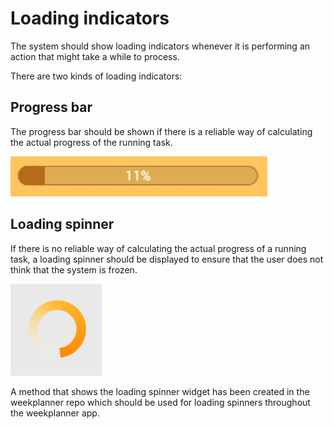 # Loading indicators

The system should show loading indicators whenever it is performing an action that might take a while to process.

There are two kinds of loading indicators:

## Progress bar

The progress bar should be shown if there is a reliable way of calculating the actual progress of the running task.

![Progress Bar](./images/progressbar.png "ProgressBar")

## Loading spinner

If there is no reliable way of calculating the actual progress of a running task, a loading spinner should be displayed to ensure that the user does not think that the system is frozen.

![Loading spinner](./images/loadingSpinner.png "LoadingSpinner")

A method that shows the loading spinner widget has been created in the weekplanner repo which should be used for loading spinners throughout the weekplanner app.
